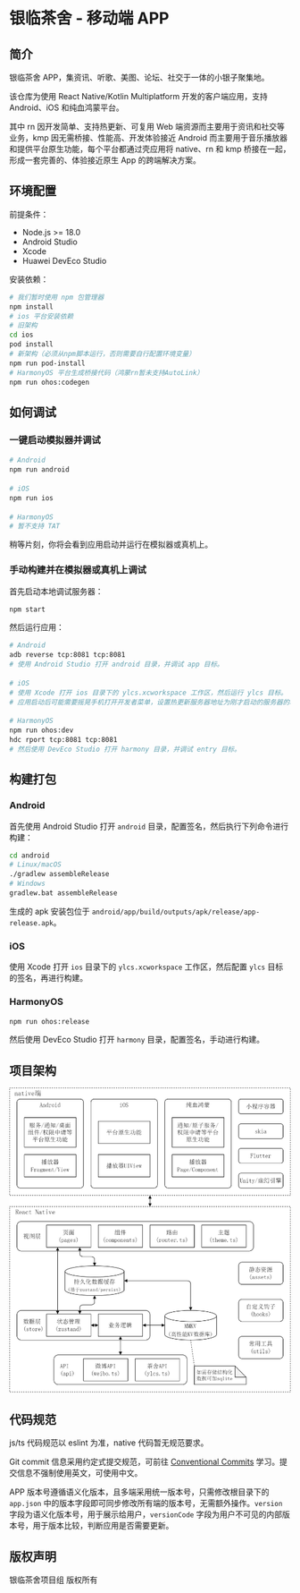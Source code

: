 # 银临茶舍 - 移动端 APP

## 简介

银临茶舍 APP，集资讯、听歌、美图、论坛、社交于一体的小银子聚集地。

该仓库为使用 React Native/Kotlin Multiplatform 开发的客户端应用，支持 Android、iOS 和纯血鸿蒙平台。

其中 rn 因开发简单、支持热更新、可复用 Web 端资源而主要用于资讯和社交等业务，kmp 因无需桥接、性能高、开发体验接近 Android 而主要用于音乐播放器和提供平台原生功能，每个平台都通过壳应用将 native、rn 和 kmp 桥接在一起，形成一套完善的、体验接近原生 App 的跨端解决方案。

## 环境配置

前提条件：

- Node.js >= 18.0
- Android Studio
- Xcode
- Huawei DevEco Studio

安装依赖：

```sh
# 我们暂时使用 npm 包管理器
npm install
# ios 平台安装依赖
# 旧架构
cd ios
pod install
# 新架构（必须从npm脚本运行，否则需要自行配置环境变量）
npm run pod-install
# HarmonyOS 平台生成桥接代码（鸿蒙rn暂未支持AutoLink）
npm run ohos:codegen
```

## 如何调试

### 一键启动模拟器并调试

```sh
# Android
npm run android

# iOS
npm run ios

# HarmonyOS
# 暂不支持 TAT
```

稍等片刻，你将会看到应用启动并运行在模拟器或真机上。

### 手动构建并在模拟器或真机上调试

首先启动本地调试服务器：

```sh
npm start
```

然后运行应用：

```sh
# Android
adb reverse tcp:8081 tcp:8081
# 使用 Android Studio 打开 android 目录，并调试 app 目标。

# iOS
# 使用 Xcode 打开 ios 目录下的 ylcs.xcworkspace 工作区，然后运行 ylcs 目标。
# 应用启动后可能需要摇晃手机打开开发者菜单，设置热更新服务器地址为刚才启动的服务器的地址。

# HarmonyOS
npm run ohos:dev
hdc rport tcp:8081 tcp:8081
# 然后使用 DevEco Studio 打开 harmony 目录，并调试 entry 目标。
```

## 构建打包

### Android

首先使用 Android Studio 打开 `android` 目录，配置签名，然后执行下列命令进行构建：

```sh
cd android
# Linux/macOS
./gradlew assembleRelease
# Windows
gradlew.bat assembleRelease
```

生成的 apk 安装包位于 `android/app/build/outputs/apk/release/app-release.apk`。

### iOS

使用 Xcode 打开 `ios` 目录下的 `ylcs.xcworkspace` 工作区，然后配置 `ylcs` 目标的签名，再进行构建。

### HarmonyOS

```sh
npm run ohos:release
```

然后使用 DevEco Studio 打开 `harmony` 目录，配置签名，手动进行构建。

## 项目架构

![架构图](./docs/architecture.png)

## 代码规范

js/ts 代码规范以 eslint 为准，native 代码暂无规范要求。

Git commit 信息采用约定式提交规范，可前往 [Conventional Commits](https://www.conventionalcommits.org/zh-hans/v1.0.0/) 学习。提交信息不强制使用英文，可使用中文。

APP 版本号遵循语义化版本，且多端采用统一版本号，只需修改根目录下的 `app.json` 中的版本字段即可同步修改所有端的版本号，无需额外操作。`version` 字段为语义化版本号，用于展示给用户，`versionCode` 字段为用户不可见的内部版本号，用于版本比较，判断应用是否需要更新。

## 版权声明

银临茶舍项目组 版权所有
